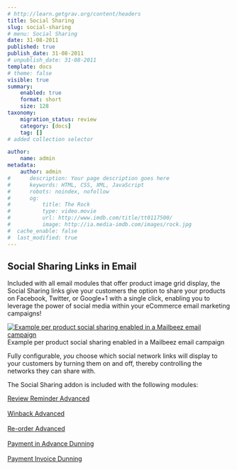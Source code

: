 ```yaml
---
# http://learn.getgrav.org/content/headers
title: Social Sharing
slug: social-sharing
# menu: Social Sharing
date: 31-08-2011
published: true
publish_date: 31-08-2011
# unpublish_date: 31-08-2011
template: docs
# theme: false
visible: true
summary:
    enabled: true
    format: short
    size: 128
taxonomy:
    migration_status: review
    category: [docs]
    tag: []
# added collection selector

author:
    name: admin
metadata:
    author: admin
#      description: Your page description goes here
#      keywords: HTML, CSS, XML, JavaScript
#      robots: noindex, nofollow
#      og:
#          title: The Rock
#          type: video.movie
#          url: http://www.imdb.com/title/tt0117500/
#          image: http://ia.media-imdb.com/images/rock.jpg
#  cache_enable: false
#  last_modified: true
---
```


## Social Sharing Links in Email

Included with all email modules that offer product image grid display, the Social Sharing links give your customers the option to share your products on Facebook, Twitter, or Google+1 with a single click, enabling you to leverage the power of social media within your eCommerce email marketing campaigns!

[![Example per product social sharing enabled in a Mailbeez email campaign](http://www.mailbeez.com/wp-content/uploads/2011/08/social.jpg "Example per product social sharing enabled in a Mailbeez email campaign")](http://www.mailbeez.com/wp-content/uploads/2011/08/social.jpg)Example per product social sharing enabled in a Mailbeez email campaign

 

Fully configurable, *you* choose which social network links will display to your customers by turning them on and off, thereby controlling the networks they can share with.

The Social Sharing addon is included with the following modules:

[Review Reminder Advanced  
](http://www.mailbeez.com/documentation/mailbeez/review_advanced/ "Review Reminder Advanced")  
[Winback Advanced  
](http://www.mailbeez.com/documentation/mailbeez/winback_advanced/ "Winback Advanced")  
[Re-order Advanced  
](http://www.mailbeez.com/documentation/mailbeez/reorder_advanced/ "Re-order Advanced")  
[Payment in Advance Dunning  
](http://www.mailbeez.com/documentation/mailbeez/payment_inadvance_dunning/ "Payment in Advance Dunning")  
[Payment Invoice Dunning  
](http://www.mailbeez.com/documentation/mailbeez/payment_invoice_dunning/ "Payment Invoice Dunning")  
  
